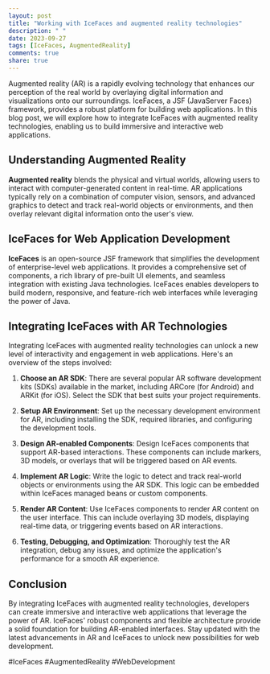 ```yaml
---
layout: post
title: "Working with IceFaces and augmented reality technologies"
description: " "
date: 2023-09-27
tags: [IceFaces, AugmentedReality]
comments: true
share: true
---
```


Augmented reality (AR) is a rapidly evolving technology that enhances our perception of the real world by overlaying digital information and visualizations onto our surroundings. IceFaces, a JSF (JavaServer Faces) framework, provides a robust platform for building web applications. In this blog post, we will explore how to integrate IceFaces with augmented reality technologies, enabling us to build immersive and interactive web applications.

## Understanding Augmented Reality

**Augmented reality** blends the physical and virtual worlds, allowing users to interact with computer-generated content in real-time. AR applications typically rely on a combination of computer vision, sensors, and advanced graphics to detect and track real-world objects or environments, and then overlay relevant digital information onto the user's view.

## IceFaces for Web Application Development

**IceFaces** is an open-source JSF framework that simplifies the development of enterprise-level web applications. It provides a comprehensive set of components, a rich library of pre-built UI elements, and seamless integration with existing Java technologies. IceFaces enables developers to build modern, responsive, and feature-rich web interfaces while leveraging the power of Java.

## Integrating IceFaces with AR Technologies

Integrating IceFaces with augmented reality technologies can unlock a new level of interactivity and engagement in web applications. Here's an overview of the steps involved:

1. **Choose an AR SDK**: There are several popular AR software development kits (SDKs) available in the market, including ARCore (for Android) and ARKit (for iOS). Select the SDK that best suits your project requirements.

2. **Setup AR Environment**: Set up the necessary development environment for AR, including installing the SDK, required libraries, and configuring the development tools.

3. **Design AR-enabled Components**: Design IceFaces components that support AR-based interactions. These components can include markers, 3D models, or overlays that will be triggered based on AR events.

4. **Implement AR Logic**: Write the logic to detect and track real-world objects or environments using the AR SDK. This logic can be embedded within IceFaces managed beans or custom components.

5. **Render AR Content**: Use IceFaces components to render AR content on the user interface. This can include overlaying 3D models, displaying real-time data, or triggering events based on AR interactions.

6. **Testing, Debugging, and Optimization**: Thoroughly test the AR integration, debug any issues, and optimize the application's performance for a smooth AR experience.

## Conclusion

By integrating IceFaces with augmented reality technologies, developers can create immersive and interactive web applications that leverage the power of AR. IceFaces' robust components and flexible architecture provide a solid foundation for building AR-enabled interfaces. Stay updated with the latest advancements in AR and IceFaces to unlock new possibilities for web development.

#IceFaces #AugmentedReality #WebDevelopment